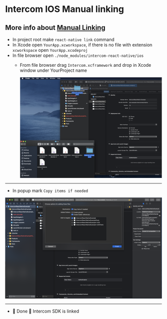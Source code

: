 # Intercom IOS Manual linking

## More info about [Manual Linking](https://reactnative.dev/docs/linking-libraries-ios)

- In project root make `react-native link` command
- In Xcode open `YourApp.xcworkspace`, if there is no file with extension `xcworkspace` open `YourApp.xcodeproj`
- In file browser open `./node_modules/intercom-react-native/ios`
  - From file browser drag `Intercom.xcframework` and drop in Xcode window under YourProject name

    ![Xcode linking](xcode-linking.png)

___

- In popup mark `Copy items if needed`

![Xcode popup](xcode-popup.png)

___

- 🎉 Done 🎉 Intercom SDK is linked
